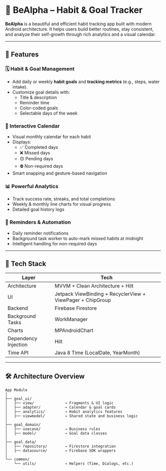 # 🧠 BeAlpha – Habit & Goal Tracker

**BeAlpha** is a beautiful and efficient habit tracking app built with modern Android architecture. It helps users build better routines, stay consistent, and analyze their self-growth through rich analytics and a visual calendar.

---

## 🚀 Features

### 🗓 Habit & Goal Management
- Add daily or weekly **habit goals** and **tracking metrics** (e.g., steps, water intake).
- Customize goal details with:
  - Title & description
  - Reminder time
  - Color-coded goals
  - Selectable days of the week

### 📆 Interactive Calendar
- Visual monthly calendar for each habit
- Displays:
  - ✅ Completed days
  - ❌ Missed days
  - 🟡 Pending days
  - ⛔ Non-required days
- Smart snapping and gesture-based navigation

### 📊 Powerful Analytics
- Track success rate, streaks, and total completions
- Weekly & monthly line charts for visual progress
- Detailed goal history logs

### 🔔 Reminders & Automation
- Daily reminder notifications
- Background task worker to auto-mark missed habits at midnight
- Intelligent handling for non-required days

---

## 🧱 Tech Stack

| Layer | Tech |
|-------|------|
| Architecture | MVVM + Clean Architecture + Hilt |
| UI | Jetpack ViewBinding + RecyclerView + ViewPager + ChipGroup |
| Backend | Firebase Firestore |
| Background Tasks | WorkManager |
| Charts | MPAndroidChart |
| Dependency Injection | Hilt |
| Time API | Java 8 Time (LocalDate, YearMonth) |

---

## 🛠 Architecture Overview

```text
App Module
│
├── goal_ui/
│   ├── view/              → Fragments & UI logic
│   ├── adapter/           → Calendar & goal cards
│   ├── analytics/         → Habit analytics features
│   ├── viewmodel/         → Shared state and business logic
│
├── goal_domain/
│   ├── usecase/           → Business rules
│   ├── model/             → Goal data classes
│
├── goal_data/
│   ├── repository/        → Firestore integration
│   ├── datasource/        → Firebase SDK wrappers
│
└── common/
    └── utils/             → Helpers (Time, Dialogs, etc.)
